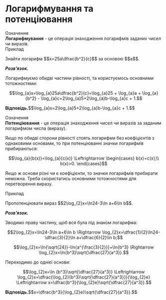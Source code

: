 # Логарифмування та потенцiювання

<div class="space">
<div class="eoz-wrap">
<span class="eoz">Означення</span> 
<div class="eoz-text">
<b>Логарифмування</b> - це операція знаходження логарифмів заданих чисел чи виразів.
</div>
</div>
</div>

<div class="space">
<div class="task-wrap">
<span class="task">Приклад</span>
<div class="task-text">
<p>Знайти логарифм $$x=25a\dfrac{b^2}{c}$$ за основою $$a$$.</p>
<p><b><i>Розв’язок.</i></b></p>
<p>Логарифмуємо обидві частини рівності, та користуємось основними тотожностями:</p>
<p align="center">$$\log_{a}x=\log_{a}25a\dfrac{b^2}{c}=\log_{a}25 + \log_{a}a + \log_{a}{b^2} - \log_{a}c=2\log_{a}5+2\log_{a}b-\log_{a}c + 1.$$</p>
<p><b>Вiдповiдь.</b>$$\log_{a}x=2\log_{a}5+2\log_{a}b-\log_{a}c + 1.$$</p>
</div>
</div>
</div>

<div class="space">
<div class="eoz-wrap">
<span class="eoz">Означення</span> 
<div class="eoz-text">
<b>Потенціювання</b> - це операція знаходження чисел чи виразів за заданим логарифмом числа (виразу).
</div>
</div>
</div>

<p>Якщо по обидві сторони рівності стоять логарифми без коефіцієнтів з однаковими основами, то при потенціюванні значки логарифмів прибираються:</p> <p align="center">$$\log_{a}{b(x)}=\log_{a}{c(x)} \Leftrightarrow \begin{cases}
b(x)=c(x);\\
b(x)>0.
\end{cases}$$</p>
<p>Якщо ж основи різні чи є коефіцієнти, то значки логарифмів прибирати неможна. Треба скористатись основними тотожностями для перетворення виразу.</p>

<div class="space">
<div class="task-wrap">
<span class="task">Приклад</span>
<div class="task-text">
<p>Пропотенціювати вираз $$2\log_{2}x=\ln24-3\ln a+6\ln b$$.</p>
<p><b><i>Розв’язок.</i></b></p>
<p>Зводимо праву частину, щоб вся була під знаком логарифма:</p>
<p align="center">$$2\log_{2}x=\ln24-3\ln a+6\ln b \Rightarrow \log_{2}x=\dfrac{1}{2}\ln24-\dfrac{3}{2}\ln a+\dfrac{6}{2}\ln b;$$</p>
<p align="center">$$\log_{2}x=\ln{\sqrt{24}}-\ln{a^{\frac{3}{2}}}+\ln{b^3} \Rightarrow \log_{2}x=\ln{b^3}\sqrt{\dfrac{27}{a^3}}.$$</p>
<p>Переходимо до однієї основи:</p>
<p align="center">$$\log_{2}x=\ln {b^3}\sqrt{\dfrac{27}{a^3}} \Leftrightarrow \log_{2}x=\dfrac{\log_{2}{b^3}\sqrt{\dfrac{27}{a^3}}}{\log_{2}e} \Leftrightarrow x=\dfrac{b^3}{\log_{2}e}\sqrt{\dfrac{27}{a^3}}.$$</p>
<p><b>Вiдповiдь.</b>$$x=\dfrac{b^3}{\log_{2}e}\sqrt{\dfrac{27}{a^3}}.$$</p>
</div>
</div>
</div>
